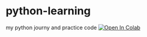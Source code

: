 # python-learning
my python journy and practice code
[![Open In Colab](https://colab.research.google.com/assets/colab-badge.svg)](https://colab.research.google.com/github/Nilesh-Gupta6263/python-learning/blob/main/python_day_1.ipynb)
